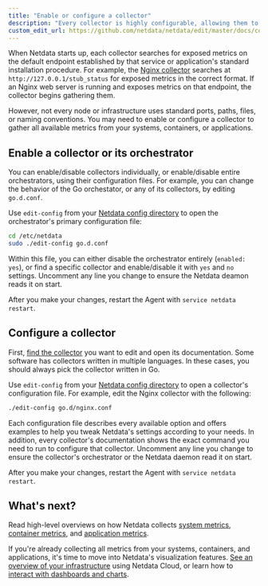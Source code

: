 ```yaml
---
title: "Enable or configure a collector"
description: "Every collector is highly configurable, allowing them to collect metrics from any node and any infrastructure."
custom_edit_url: https://github.com/netdata/netdata/edit/master/docs/collect/enable-configure.md
---
```




When Netdata starts up, each collector searches for exposed metrics on the default endpoint established by that service
or application's standard installation procedure. For example, the [Nginx
collector](/docs/agent/collectors/go.d.plugin/modules/nginx) searches at
`http://127.0.0.1/stub_status` for exposed metrics in the correct format. If an Nginx web server is running and exposes
metrics on that endpoint, the collector begins gathering them.

However, not every node or infrastructure uses standard ports, paths, files, or naming conventions. You may need to
enable or configure a collector to gather all available metrics from your systems, containers, or applications.

## Enable a collector or its orchestrator

You can enable/disable collectors individually, or enable/disable entire orchestrators, using their configuration files.
For example, you can change the behavior of the Go orchestator, or any of its collectors, by editing `go.d.conf`.

Use `edit-config` from your [Netdata config directory](/docs/configure/nodes#the-netdata-config-directory) to open
the orchestrator's primary configuration file:

```bash
cd /etc/netdata
sudo ./edit-config go.d.conf
```

Within this file, you can either disable the orchestrator entirely (`enabled: yes`), or find a specific collector and
enable/disable it with `yes` and `no` settings. Uncomment any line you change to ensure the Netdata deamon reads it on
start.

After you make your changes, restart the Agent with `service netdata restart`.

## Configure a collector

First, [find the collector](/docs/agent/collectors/collectors) you want to edit and open its documentation. Some software has
collectors written in multiple languages. In these cases, you should always pick the collector written in Go.

Use `edit-config` from your [Netdata config directory](/docs/configure/nodes#the-netdata-config-directory) to open a
collector's configuration file. For example, edit the Nginx collector with the following:

```bash
./edit-config go.d/nginx.conf
```

Each configuration file describes every available option and offers examples to help you tweak Netdata's settings
according to your needs. In addition, every collector's documentation shows the exact command you need to run to
configure that collector. Uncomment any line you change to ensure the collector's orchestrator or the Netdata daemon
read it on start.

After you make your changes, restart the Agent with `service netdata restart`.

## What's next?

Read high-level overviews on how Netdata collects [system metrics](/docs/collect/system-metrics), [container
metrics](/docs/collect/container-metrics), and [application metrics](/docs/collect/application-metrics).

If you're already collecting all metrics from your systems, containers, and applications, it's time to move into
Netdata's visualization features. [See an overview of your infrastructure](/docs/visualize/overview-infrastructure)
using Netdata Cloud, or learn how to [interact with dashboards and
charts](/docs/visualize/interact-dashboards-charts).


